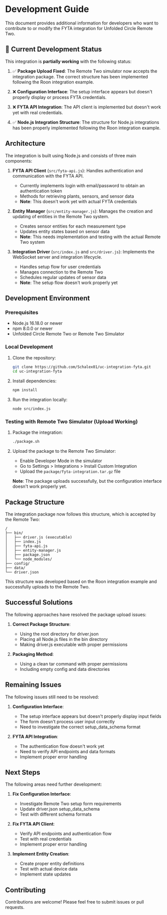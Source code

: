 # Development Guide

This document provides additional information for developers who want to contribute to or modify the FYTA integration for Unfolded Circle Remote Two.

## 🚀 Current Development Status

This integration is **partially working** with the following status:

1. ✅ **Package Upload Fixed**: The Remote Two simulator now accepts the integration package. The correct structure has been implemented following the Roon integration example.

2. ❌ **Configuration Interface**: The setup interface appears but doesn't properly display or process FYTA credentials.

3. ❌ **FYTA API Integration**: The API client is implemented but doesn't work yet with real credentials.

4. ✅ **Node.js Integration Structure**: The structure for Node.js integrations has been properly implemented following the Roon integration example.

## Architecture

The integration is built using Node.js and consists of three main components:

1. **FYTA API Client** (`src/fyta-api.js`): Handles authentication and communication with the FYTA API.
   - Currently implements login with email/password to obtain an authentication token
   - Methods for retrieving plants, sensors, and sensor data
   - **Note**: This doesn't work yet with actual FYTA credentials

2. **Entity Manager** (`src/entity-manager.js`): Manages the creation and updating of entities in the Remote Two system.
   - Creates sensor entities for each measurement type
   - Updates entity states based on sensor data
   - **Note**: This needs implementation and testing with the actual Remote Two system

3. **Integration Driver** (`src/index.js` and `src/driver.js`): Implements the WebSocket server and integration lifecycle.
   - Handles setup flow for user credentials
   - Manages connection to the Remote Two
   - Schedules regular updates of sensor data
   - **Note**: The setup flow doesn't work properly yet

## Development Environment

### Prerequisites

- Node.js 16.18.0 or newer
- npm 8.0.0 or newer
- Unfolded Circle Remote Two or Remote Two Simulator

### Local Development

1. Clone the repository:
   ```bash
   git clone https://github.com/Schalex01/uc-integration-fyta.git
   cd uc-integration-fyta
   ```

2. Install dependencies:
   ```bash
   npm install
   ```

3. Run the integration locally:
   ```bash
   node src/index.js
   ```

### Testing with Remote Two Simulator (Upload Working)

1. Package the integration:
   ```bash
   ./package.sh
   ```

2. Upload the package to the Remote Two Simulator:
   - Enable Developer Mode in the simulator
   - Go to Settings > Integrations > Install Custom Integration
   - Upload the `package/fyta-integration.tar.gz` file

   **Note**: The package uploads successfully, but the configuration interface doesn't work properly yet.

## Package Structure

The integration package now follows this structure, which is accepted by the Remote Two:

```
/
├── bin/
│   ├── driver.js (executable)
│   ├── index.js
│   ├── fyta-api.js
│   ├── entity-manager.js
│   ├── package.json
│   └── node_modules/
├── config/
├── data/
└── driver.json
```

This structure was developed based on the Roon integration example and successfully uploads to the Remote Two.

## Successful Solutions

The following approaches have resolved the package upload issues:

1. **Correct Package Structure**:
   - Using the root directory for driver.json
   - Placing all Node.js files in the bin directory
   - Making driver.js executable with proper permissions

2. **Packaging Method**:
   - Using a clean tar command with proper permissions
   - Including empty config and data directories

## Remaining Issues

The following issues still need to be resolved:

1. **Configuration Interface**:
   - The setup interface appears but doesn't properly display input fields
   - The form doesn't process user input correctly
   - Need to investigate the correct setup_data_schema format

2. **FYTA API Integration**:
   - The authentication flow doesn't work yet
   - Need to verify API endpoints and data formats
   - Implement proper error handling

## Next Steps

The following areas need further development:

1. **Fix Configuration Interface**:
   - Investigate Remote Two setup form requirements
   - Update driver.json setup_data_schema
   - Test with different schema formats

2. **Fix FYTA API Client**:
   - Verify API endpoints and authentication flow
   - Test with real credentials
   - Implement proper error handling

3. **Implement Entity Creation**:
   - Create proper entity definitions
   - Test with actual device data
   - Implement state updates

## Contributing

Contributions are welcome! Please feel free to submit issues or pull requests. 